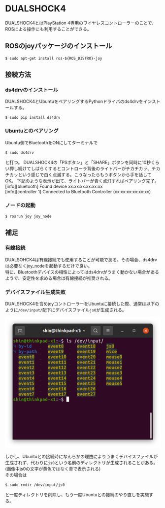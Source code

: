 # DUALSHOCK4
DUALSHOCK4とはPlayStation 4専用のワイヤレスコントローラーのことで、ROSによる操作にも利用することができる。

## ROSのjoyパッケージのインストール
```
$ sudo apt-get install ros-${ROS_DISTRO}-joy
```

## 接続方法
### ds4drvのインストール
DUALSHOCK4とUbuntuをペアリングするPythonドライバのds4drvをインストールする。
```
$ sudo pip install ds4drv
```

### Ubuntuとのペアリング
Ubuntu側でBluetoothをONにしてターミナルで
```
$ sudo ds4drv
```
と打つ。
DUALSHOCK4の「PSボタン」と「SHARE」ボタンを同時に10秒くらい押し続けてしばらくするとコントローラ背後のライトバーがチカチカッ、チカチカッという感じで白く点滅する。こうなったらもうボタンから手を話してOK。
下記のような表示が出て、ライトバーが青く点灯すればペアリング完了。  
[info][bluetooth] Found device xx:xx:xx:xx:xx:xx  
[info][controller 1] Connected to Bluetooth Controller (xx:xx:xx:xx:xx:xx)

### ノードの起動
```
$ rosrun joy joy_node

```

## 補足
### 有線接続
DUALSOHCK4は有線接続でも使用することが可能である。その場合、ds4drvは必要なくjoy_nodeを起動するだけで良い。  
特に、Bluetoothデバイスの相性によってはds4drvがうまく動かない場合があるようで、安定性を求める場合は有線接続が推奨される。

### デバイスファイル生成失敗
DUALSHOCK4を含めjoyコントローラーをUbuntuに接続した際、通常は以下のように`/dev/input/`配下にデバイスファイル`js0`が生成される。

![joy device file](./img/joy_device_file.png)

しかし、Ubuntuとの接続時になんらかの理由によりうまくデバイスファイルが生成されず、代わりに`js0`という名前のディレクトリが生成されることがある。(画像中js0の文字が黄色ではなく青で表示される)  
その場合は
```
$ sudo rmdir /dev/input/js0
```
と一度ディレクトリを削除し、もう一度Ubuntuとの接続のやり直しを実施する。
